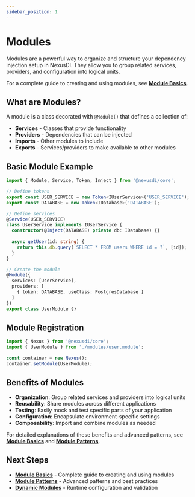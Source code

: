 ```yaml
---
sidebar_position: 1
---
```


# Modules

Modules are a powerful way to organize and structure your dependency injection setup in NexusDI. They allow you to group related services, providers, and configuration into logical units.

For a complete guide to creating and using modules, see **[Module Basics](./module-basics.md)**.

## What are Modules?

A module is a class decorated with `@Module()` that defines a collection of:
- **Services** - Classes that provide functionality
- **Providers** - Dependencies that can be injected
- **Imports** - Other modules to include
- **Exports** - Services/providers to make available to other modules

## Basic Module Example

```typescript
import { Module, Service, Token, Inject } from '@nexusdi/core';

// Define tokens
export const USER_SERVICE = new Token<IUserService>('USER_SERVICE');
export const DATABASE = new Token<IDatabase>('DATABASE');

// Define services
@Service(USER_SERVICE)
class UserService implements IUserService {
  constructor(@Inject(DATABASE) private db: IDatabase) {}
  
  async getUser(id: string) {
    return this.db.query(`SELECT * FROM users WHERE id = ?`, [id]);
  }
}

// Create the module
@Module({
  services: [UserService],
  providers: [
    { token: DATABASE, useClass: PostgresDatabase }
  ]
})
export class UserModule {}
```

## Module Registration

```typescript
import { Nexus } from '@nexusdi/core';
import { UserModule } from './modules/user.module';

const container = new Nexus();
container.setModule(UserModule);
```

## Benefits of Modules

- **Organization**: Group related services and providers into logical units
- **Reusability**: Share modules across different applications
- **Testing**: Easily mock and test specific parts of your application
- **Configuration**: Encapsulate environment-specific settings
- **Composability**: Import and combine modules as needed

For detailed explanations of these benefits and advanced patterns, see **[Module Basics](./module-basics.md)** and **[Module Patterns](./module-patterns.md)**.

## Next Steps

- **[Module Basics](./module-basics.md)** - Complete guide to creating and using modules
- **[Module Patterns](./module-patterns.md)** - Advanced patterns and best practices
- **[Dynamic Modules](./dynamic-modules.md)** - Runtime configuration and validation 
